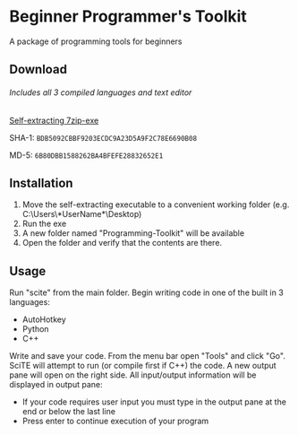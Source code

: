 # Beginner Programmer's Toolkit
A package of programming tools for beginners

## Download
###### Includes all 3 compiled languages and text editor
[Self-extracting 7zip-exe](https://github.com/adabo/Beginner_Programmer-s_Toolkit/releases)

SHA-1: `BDB5092CBBF9203ECDC9A23D5A9F2C78E6690B08`

MD-5: `6B80DBB1588262BA4BFEFE28832652E1`

## Installation
1. Move the self-extracting executable to a convenient working folder (e.g. C:\\Users\\\*UserName\*\\Desktop)
2. Run the exe
3. A new folder named "Programming-Toolkit" will be available
4. Open the folder and verify that the contents are there.

## Usage
Run "scite" from the main folder. Begin writing code in one of the
built in 3 languages:

- AutoHotkey
- Python
- C++

Write and save your code. From the menu bar open "Tools" and click
"Go". SciTE will attempt to run (or compile first if C++) the code. A
new output pane will open on the right side. All input/output
information will be displayed in output pane:

- If your code requires user input you must type in the output
  pane at the end or below the last line
- Press enter to continue execution of your program
